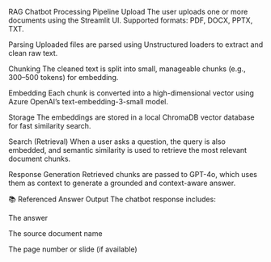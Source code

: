 RAG Chatbot Processing Pipeline
 Upload
The user uploads one or more documents using the Streamlit UI.
Supported formats: PDF, DOCX, PPTX, TXT.

 Parsing
Uploaded files are parsed using Unstructured loaders to extract and clean raw text.

Chunking
The cleaned text is split into small, manageable chunks (e.g., 300–500 tokens) for embedding.

Embedding
Each chunk is converted into a high-dimensional vector using Azure OpenAI’s text-embedding-3-small model.

Storage
The embeddings are stored in a local ChromaDB vector database for fast similarity search.

Search (Retrieval)
When a user asks a question, the query is also embedded, and semantic similarity is used to retrieve the most relevant document chunks.

Response Generation
Retrieved chunks are passed to GPT-4o, which uses them as context to generate a grounded and context-aware answer.

📚 Referenced Answer Output
The chatbot response includes:

The answer

The source document name

The page number or slide (if available)

